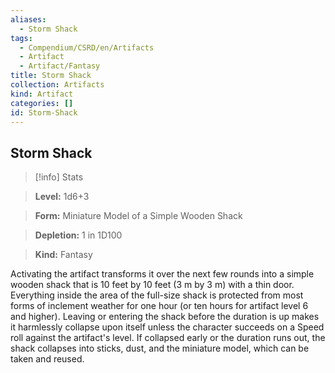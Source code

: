 ```yaml
---
aliases:
  - Storm Shack
tags:
  - Compendium/CSRD/en/Artifacts
  - Artifact
  - Artifact/Fantasy
title: Storm Shack
collection: Artifacts
kind: Artifact
categories: []
id: Storm-Shack
---
```

## Storm Shack    
>[!info] Stats    
> **Level:** 1d6+3    
> **Form:** Miniature Model of a Simple Wooden Shack    
> **Depletion:** 1 in 1D100    
> **Kind:** Fantasy  
    
Activating the artifact transforms it over the next few rounds into a simple wooden shack that is 10 feet by 10 feet (3 m by 3 m) with a thin door. Everything inside the area of the full-size shack is protected from most forms of inclement weather for one hour (or ten hours for artifact level 6 and higher). Leaving or entering the shack before the duration is up makes it harmlessly collapse upon itself unless the character succeeds on a Speed roll against the artifact's level. If collapsed early or the duration runs out, the shack collapses into sticks, dust, and the miniature model, which can be taken and reused.
